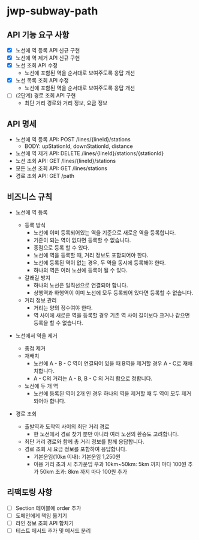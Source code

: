 # jwp-subway-path

## API 기능 요구 사항
- [x] 노선에 역 등록 API 신규 구현
- [x] 노선에 역 제거 API 신규 구현
- [x] 노선 조회 API 수정
  - 노선에 포함된 역을 순서대로 보여주도록 응답 개선
- [x] 노선 목록 조회 API 수정
  - 노선에 포함된 역을 순서대로 보여주도록 응답 개선
- [ ] (2단계) 경로 조회 API 구현
  - 최단 거리 경로와 거리 정보, 요금 정보

## API 명세

- 노선에 역 등록 API: POST /lines/{lineId}/stations
  - BODY: upStationId, downStationId, distance
- 노선에 역 제거 API: DELETE /lines/{lineId}/stations/{stationId}
- 노선 조회 API: GET /lines/{lineId}/stations
- 모든 노선 조회 API: GET /lines/stations 
- 경로 조회 API: GET /path


## 비즈니스 규칙

- 노선에 역 등록
  - 등록 방식
    - 노선에 이미 등록되어있는 역을 기준으로 새로운 역을 등록합니다.
    - 기준이 되는 역이 없다면 등록할 수 없습니다.
    - 종점으로 등록 할 수 있다.
    - 노선에 역을 등록할 때, 거리 정보도 포함되어야 한다.
    - 노선에 등록된 역이 없는 경우, 두 역을 동시에 등록해야 한다.
    - 하나의 역은 여러 노선에 등록이 될 수 있다.
  - 갈래길 방지
    - 하나의 노선은 일직선으로 연결되야 합니다.
    - 상행역과 하행역이 이미 노선에 모두 등록되어 있다면 등록할 수 없습니다.
  - 거리 정보 관리
    - 거리는 양의 정수여야 한다.
    - 역 사이에 새로운 역을 등록할 경우 기존 역 사이 길이보다 크거나 같으면 등록을 할 수 없습니다.

- 노선에서 역을 제거
  - 종점 제거
  - 재배치
    - 노선에 A - B - C 역이 연결되어 있을 때 B역을 제거할 경우 A - C로 재배치합니다.
    - A - C의 거리는 A - B, B - C 의 거리 합으로 정합니다.
  - 노선에 두 개 역
    - 노선에 등록된 역이 2개 인 경우 하나의 역을 제거할 때 두 역이 모두 제거되어야 합니다.

- 경로 조회
  - 출발역과 도착역 사이의 최단 거리 경로 
    - 한 노선에서 경로 찾기 뿐만 아니라 여러 노선의 환승도 고려합니다.
  - 최단 거리 경로와 함께 총 거리 정보를 함께 응답합니다.
  - 경로 조회 시 요금 정보를 포함하여 응답합니다.
    - 기본운임(10㎞ 이내): 기본운임 1,250원
    - 이용 거리 초과 시 추가운임 부과
      10km~50km: 5km 까지 마다 100원 추가
      50km 초과: 8km 까지 마다 100원 추가

## 리팩토링 사항
- [ ] Section 테이블에 order 추가
- [ ] 도메인에게 책임 옮기기
- [ ] 라인 정보 조회 API 합치기
- [ ] 테스트 메서드 추가 및 메서드 분리
